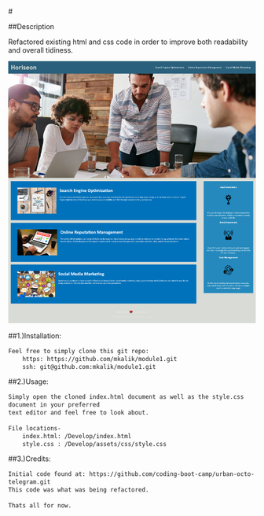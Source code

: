 #<MODULE1-CHALLENGE>

##Description

Refactored existing html and css code in order to improve both readability and overall tidiness.

![Finished website image](Develop/assets/images/website-image.png "Website Screenshot")

##1.)Installation:

    Feel free to simply clone this git repo: 
        https: https://github.com/mkalik/module1.git
        ssh: git@github.com:mkalik/module1.git

##2.)Usage:
    
    
    Simply open the cloned index.html document as well as the style.css document in your preferred
    text editor and feel free to look about.
    
    File locations-
        index.html: /Develop/index.html
        style.css : /Develop/assets/css/style.css

##3.)Credits:

    Initial code found at: https://github.com/coding-boot-camp/urban-octo-telegram.git  
    This code was what was being refactored.

    Thats all for now.
